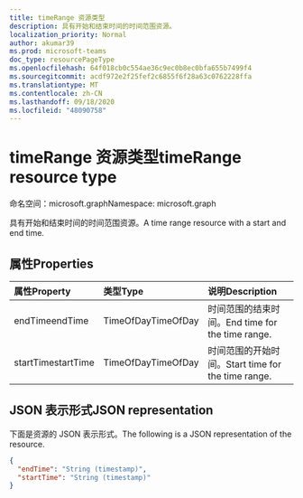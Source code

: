 ```yaml
---
title: timeRange 资源类型
description: 具有开始和结束时间的时间范围资源。
localization_priority: Normal
author: akumar39
ms.prod: microsoft-teams
doc_type: resourcePageType
ms.openlocfilehash: 64f018cb0c554ae36c9ec0b8ec0bfa655b7499f4
ms.sourcegitcommit: acdf972e2f25fef2c6855f6f28a63c0762228ffa
ms.translationtype: MT
ms.contentlocale: zh-CN
ms.lasthandoff: 09/18/2020
ms.locfileid: "48090758"
---
```

# <a name="timerange-resource-type"></a><span data-ttu-id="5bcc6-103">timeRange 资源类型</span><span class="sxs-lookup"><span data-stu-id="5bcc6-103">timeRange resource type</span></span>

<span data-ttu-id="5bcc6-104">命名空间：microsoft.graph</span><span class="sxs-lookup"><span data-stu-id="5bcc6-104">Namespace: microsoft.graph</span></span>

<span data-ttu-id="5bcc6-105">具有开始和结束时间的时间范围资源。</span><span class="sxs-lookup"><span data-stu-id="5bcc6-105">A time range resource with a start and end time.</span></span>

## <a name="properties"></a><span data-ttu-id="5bcc6-106">属性</span><span class="sxs-lookup"><span data-stu-id="5bcc6-106">Properties</span></span>

| <span data-ttu-id="5bcc6-107">属性</span><span class="sxs-lookup"><span data-stu-id="5bcc6-107">Property</span></span>     | <span data-ttu-id="5bcc6-108">类型</span><span class="sxs-lookup"><span data-stu-id="5bcc6-108">Type</span></span>        | <span data-ttu-id="5bcc6-109">说明</span><span class="sxs-lookup"><span data-stu-id="5bcc6-109">Description</span></span> |
|:-------------|:------------|:------------|
|<span data-ttu-id="5bcc6-110">endTime</span><span class="sxs-lookup"><span data-stu-id="5bcc6-110">endTime</span></span>|<span data-ttu-id="5bcc6-111">TimeOfDay</span><span class="sxs-lookup"><span data-stu-id="5bcc6-111">TimeOfDay</span></span>|<span data-ttu-id="5bcc6-112">时间范围的结束时间。</span><span class="sxs-lookup"><span data-stu-id="5bcc6-112">End time for the time range.</span></span>|
|<span data-ttu-id="5bcc6-113">startTime</span><span class="sxs-lookup"><span data-stu-id="5bcc6-113">startTime</span></span>|<span data-ttu-id="5bcc6-114">TimeOfDay</span><span class="sxs-lookup"><span data-stu-id="5bcc6-114">TimeOfDay</span></span>|<span data-ttu-id="5bcc6-115">时间范围的开始时间。</span><span class="sxs-lookup"><span data-stu-id="5bcc6-115">Start time for the time range.</span></span>|

## <a name="json-representation"></a><span data-ttu-id="5bcc6-116">JSON 表示形式</span><span class="sxs-lookup"><span data-stu-id="5bcc6-116">JSON representation</span></span>

<span data-ttu-id="5bcc6-117">下面是资源的 JSON 表示形式。</span><span class="sxs-lookup"><span data-stu-id="5bcc6-117">The following is a JSON representation of the resource.</span></span>

<!-- {
  "blockType": "resource",
  "optionalProperties": [

  ],
  "@odata.type": "microsoft.graph.timeRange",
  "baseType": null
}-->

```json
{
  "endTime": "String (timestamp)",
  "startTime": "String (timestamp)"
}
```

<!-- uuid: 16cd6b66-4b1a-43a1-adaf-3a886856ed98
2019-02-04 14:57:30 UTC -->
<!-- {
  "type": "#page.annotation",
  "description": "timeRange resource",
  "keywords": "",
  "section": "documentation",
  "tocPath": ""
}-->
